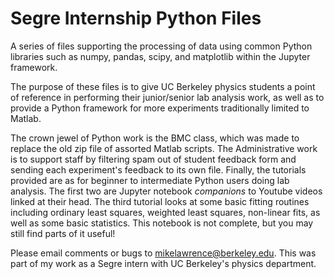 # Segre Internship Python Files
A series of files supporting the processing of data using common Python libraries such as numpy, pandas, scipy, and matplotlib within the Jupyter framework. 

The purpose of these files is to give UC Berkeley physics students a point of reference in performing their junior/senior lab analysis work, as well as to provide a Python framework for more experiments traditionally limited to Matlab. 

The crown jewel of Python work is the BMC class, which was made to replace the old zip file of assorted Matlab scripts. The Administrative work is to support staff by filtering spam out of student feedback form and sending each experiment's feedback to its own file. Finally, the tutorials provided are as for beginner to intermediate Python users doing lab analysis. The first two are Jupyter notebook *companions* to Youtube videos linked at their head. The third tutorial looks at some basic fitting routines including ordinary least squares, weighted least squares, non-linear fits, as well as some basic statistics. This notebook is not complete, but you may still find parts of it useful!

Please email comments or bugs to mikelawrence@berkeley.edu.
This was part of my work as a Segre intern with UC Berkeley's physics department. 
